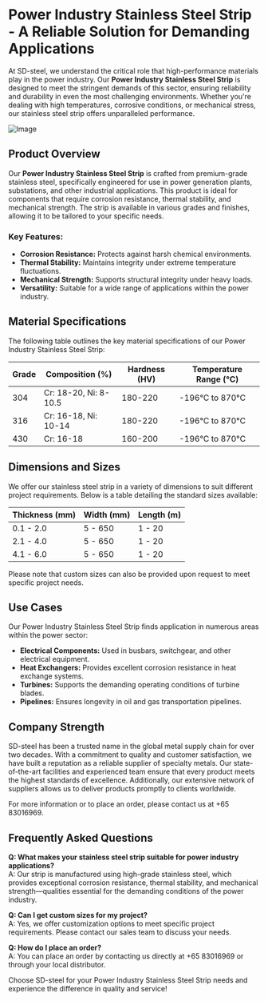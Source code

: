 # Power Industry Stainless Steel Strip - A Reliable Solution for Demanding Applications

At SD-steel, we understand the critical role that high-performance materials play in the power industry. Our **Power Industry Stainless Steel Strip** is designed to meet the stringent demands of this sector, ensuring reliability and durability in even the most challenging environments. Whether you're dealing with high temperatures, corrosive conditions, or mechanical stress, our stainless steel strip offers unparalleled performance.

![Image](https://github.com/user-attachments/assets/2567258e-e124-4816-932d-1809bd27ef0b)

## Product Overview

Our **Power Industry Stainless Steel Strip** is crafted from premium-grade stainless steel, specifically engineered for use in power generation plants, substations, and other industrial applications. This product is ideal for components that require corrosion resistance, thermal stability, and mechanical strength. The strip is available in various grades and finishes, allowing it to be tailored to your specific needs.

### Key Features:
- **Corrosion Resistance:** Protects against harsh chemical environments.
- **Thermal Stability:** Maintains integrity under extreme temperature fluctuations.
- **Mechanical Strength:** Supports structural integrity under heavy loads.
- **Versatility:** Suitable for a wide range of applications within the power industry.

## Material Specifications

The following table outlines the key material specifications of our Power Industry Stainless Steel Strip:

| Grade           | Composition (%)        | Hardness (HV) | Temperature Range (°C) |
|------------------|------------------------|---------------|-------------------------|
| 304              | Cr: 18-20, Ni: 8-10.5  | 180-220       | -196°C to 870°C         |
| 316              | Cr: 16-18, Ni: 10-14   | 180-220       | -196°C to 870°C         |
| 430              | Cr: 16-18             | 160-200       | -196°C to 870°C         |

## Dimensions and Sizes

We offer our stainless steel strip in a variety of dimensions to suit different project requirements. Below is a table detailing the standard sizes available:

| Thickness (mm) | Width (mm) | Length (m) |
|----------------|------------|------------|
| 0.1 - 2.0      | 5 - 650    | 1 - 20     |
| 2.1 - 4.0      | 5 - 650    | 1 - 20     |
| 4.1 - 6.0      | 5 - 650    | 1 - 20     |

Please note that custom sizes can also be provided upon request to meet specific project needs.

## Use Cases

Our Power Industry Stainless Steel Strip finds application in numerous areas within the power sector:

- **Electrical Components:** Used in busbars, switchgear, and other electrical equipment.
- **Heat Exchangers:** Provides excellent corrosion resistance in heat exchange systems.
- **Turbines:** Supports the demanding operating conditions of turbine blades.
- **Pipelines:** Ensures longevity in oil and gas transportation pipelines.

## Company Strength

SD-steel has been a trusted name in the global metal supply chain for over two decades. With a commitment to quality and customer satisfaction, we have built a reputation as a reliable supplier of specialty metals. Our state-of-the-art facilities and experienced team ensure that every product meets the highest standards of excellence. Additionally, our extensive network of suppliers allows us to deliver products promptly to clients worldwide.

For more information or to place an order, please contact us at +65 83016969.

## Frequently Asked Questions

**Q: What makes your stainless steel strip suitable for power industry applications?**  
A: Our strip is manufactured using high-grade stainless steel, which provides exceptional corrosion resistance, thermal stability, and mechanical strength—qualities essential for the demanding conditions of the power industry.

**Q: Can I get custom sizes for my project?**  
A: Yes, we offer customization options to meet specific project requirements. Please contact our sales team to discuss your needs.

**Q: How do I place an order?**  
A: You can place an order by contacting us directly at +65 83016969 or through your local distributor.

Choose SD-steel for your Power Industry Stainless Steel Strip needs and experience the difference in quality and service!